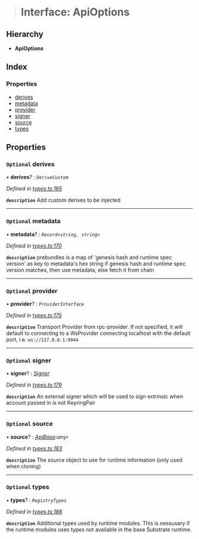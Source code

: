 > # Interface: ApiOptions

## Hierarchy

* **ApiOptions**

## Index

### Properties

* [derives](_types_.apioptions.md#optional-derives)
* [metadata](_types_.apioptions.md#optional-metadata)
* [provider](_types_.apioptions.md#optional-provider)
* [signer](_types_.apioptions.md#optional-signer)
* [source](_types_.apioptions.md#optional-source)
* [types](_types_.apioptions.md#optional-types)

## Properties

### `Optional` derives

• **derives**? : *`DeriveCustom`*

*Defined in [types.ts:165](https://github.com/polkadot-js/api/blob/7e3da63/packages/api/src/types.ts#L165)*

**`description`** Add custom derives to be injected

___

### `Optional` metadata

• **metadata**? : *`Record<string, string>`*

*Defined in [types.ts:170](https://github.com/polkadot-js/api/blob/7e3da63/packages/api/src/types.ts#L170)*

**`description`** prebundles is a map of 'genesis hash and runtime spec version' as key to metadata's hex string
if genesis hash and runtime spec version matches, then use metadata, else fetch it from chain

___

### `Optional` provider

• **provider**? : *`ProviderInterface`*

*Defined in [types.ts:175](https://github.com/polkadot-js/api/blob/7e3da63/packages/api/src/types.ts#L175)*

**`description`** Transport Provider from rpc-provider. If not specified, it will default to
connecting to a WsProvider connecting localhost with the default port, i.e. `ws://127.0.0.1:9944`

___

### `Optional` signer

• **signer**? : *[Signer](_types_.signer.md)*

*Defined in [types.ts:179](https://github.com/polkadot-js/api/blob/7e3da63/packages/api/src/types.ts#L179)*

**`description`** An external signer which will be used to sign extrinsic when account passed in is not KeyringPair

___

### `Optional` source

• **source**? : *[ApiBase](../classes/_base_.apibase.md)‹*any*›*

*Defined in [types.ts:183](https://github.com/polkadot-js/api/blob/7e3da63/packages/api/src/types.ts#L183)*

**`description`** The source object to use for runtime information (only used when cloning)

___

### `Optional` types

• **types**? : *`RegistryTypes`*

*Defined in [types.ts:188](https://github.com/polkadot-js/api/blob/7e3da63/packages/api/src/types.ts#L188)*

**`description`** Additional types used by runtime modules. This is nessusary if the runtime modules
uses types not available in the base Substrate runtime.